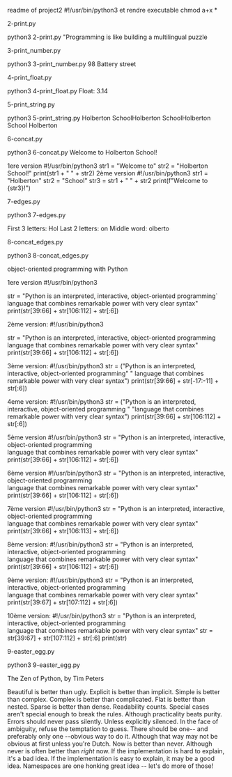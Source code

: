 readme of project2
#!/usr/bin/python3 et rendre executable chmod a+x *

2-print.py

python3 2-print.py
"Programming is like building a multilingual puzzle

3-print_number.py

python3 3-print_number.py
98 Battery street

4-print_float.py

python3 4-print_float.py
Float: 3.14

5-print_string.py

python3 5-print_string.py
Holberton SchoolHolberton SchoolHolberton School
Holberton

6-concat.py

python3 6-concat.py
Welcome to Holberton School!

1ere version
#!/usr/bin/python3
str1 = "Welcome to"
str2 = "Holberton School!"
print(str1 + " " + str2)
2ème version
#!/usr/bin/python3
str1 = "Holberton"
str2 = "School"
str3 = str1 + " " + str2
print(f"Welcome to {str3}!")

7-edges.py

python3 7-edges.py

First 3 letters: Hol
Last 2 letters: on
Middle word: olberto


8-concat_edges.py

python3 8-concat_edges.py

object-oriented programming with Python

1ere version
#!/usr/bin/python3

str = "Python is an interpreted, interactive, object-oriented programming` language that combines remarkable power with very clear syntax"
print(str[39:66] + str[106:112] + str[:6])

2ème version:
#!/usr/bin/python3

str = "Python is an interpreted, interactive, object-oriented programming language that combines remarkable power with very clear syntax"
print(str[39:66] + str[106:112] + str[:6])

3ème version:
#!/usr/bin/python3
str = ("Python is an interpreted, interactive, object-oriented programming"
       " language that combines remarkable power with very clear syntax")
print(str[39:66] + str[-17:-11] + str[:6])

4eme version:
#!/usr/bin/python3
str = ("Python is an interpreted, interactive, object-oriented programming "
       "language that combines remarkable power with very clear syntax")
print(str[39:66] + str[106:112] + str[:6])

5ème version
#!/usr/bin/python3
str = "Python is an interpreted, interactive, object-oriented programming\
 language that combines remarkable power with very clear syntax"
print(str[39:66] + str[106:112] + str[:6])

6ème version
#!/usr/bin/python3
str = "Python is an interpreted, interactive, object-oriented programming\
 language that combines remarkable power with very clear syntax"
print(str[39:66] + str[106:112] + str[:6])

7ème version
#!/usr/bin/python3
str = "Python is an interpreted, interactive, object-oriented programming\
 language that combines remarkable power with very clear syntax"
print(str[39:66] + str[106:113] + str[:6])

8ème version:
#!/usr/bin/python3
str = "Python is an interpreted, interactive, object-oriented programming\
 language that combines remarkable power with very clear syntax"
print(str[39:66] + str[106:112] + str[:6])

9ème version:
#!/usr/bin/python3
str = "Python is an interpreted, interactive, object-oriented programming\
 language that combines remarkable power with very clear syntax"
print(str[39:67] + str[107:112] + str[:6])

10ème version:
#!/usr/bin/python3
str = "Python is an interpreted, interactive, object-oriented programming\
 language that combines remarkable power with very clear syntax"
str = str[39:67] + str[107:112] + str[:6]
print(str)


9-easter_egg.py

python3 9-easter_egg.py

The Zen of Python, by Tim Peters

Beautiful is better than ugly.
Explicit is better than implicit.
Simple is better than complex.
Complex is better than complicated.
Flat is better than nested.
Sparse is better than dense.
Readability counts.
Special cases aren't special enough to break the rules.
Although practicality beats purity.
Errors should never pass silently.
Unless explicitly silenced.
In the face of ambiguity, refuse the temptation to guess.
There should be one-- and preferably only one --obvious way to do it.
Although that way may not be obvious at first unless you're Dutch.
Now is better than never.
Although never is often better than *right* now.
If the implementation is hard to explain, it's a bad idea.
If the implementation is easy to explain, it may be a good idea.
Namespaces are one honking great idea -- let's do more of those!
